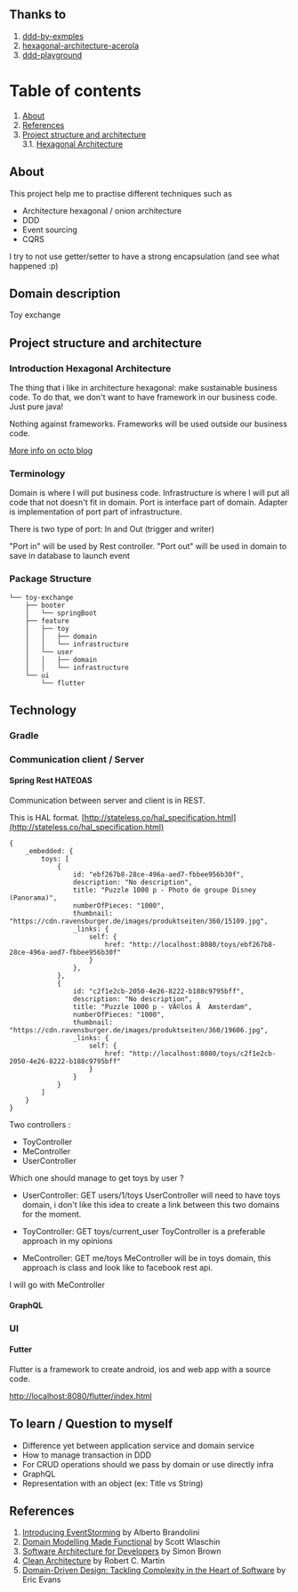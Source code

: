 ## Thanks to

1. [ddd-by-exmples](https://github.com/ddd-by-examples/library/)
2. [hexagonal-architecture-acerola](https://github.com/ivanpaulovich/hexagonal-architecture-acerola)
3. [ddd-playground](https://github.com/jorge07/ddd-playground/)

# Table of contents

1. [About](#about)
2. [References](#references)
3. [Project structure and architecture](#project-structure-and-architecture)  
   3.1. [Hexagonal Architecture](#hexagonal-architecture)

## About

This project help me to practise different techniques such as
- Architecture hexagonal / onion architecture
- DDD
- Event sourcing
- CQRS

I try to not use getter/setter to have a strong encapsulation (and see what happened :p)

## Domain description

Toy exchange

## Project structure and architecture
### Introduction Hexagonal Architecture
The thing that i like in architecture hexagonal: make sustainable business code.
To do that, we don't want to have framework in our business code.
Just pure java!

Nothing against frameworks. Frameworks will be used outside our business code.

[More info on octo blog](https://blog.octo.com/en/hexagonal-architecture-three-principles-and-an-implementation-example/)

### Terminology
Domain is where I will put business code.
Infrastructure is where I will put all code that not doesn't fit in domain.
Port is interface part of domain.
Adapter is implementation of port part of infrastructure.

There is two type of port: In and Out (trigger and writer)

"Port in" will be used by Rest controller.
"Port out" will be used in domain to save in database to launch event

### Package Structure

```
└── toy-exchange
    ├── booter
    │   └── springBoot
    ├── feature
    │   ├── toy
    │   │   ├── domain
    │   │   └── infrastructure
    │   └── user
    │   │   ├── domain
    │   │   └── infrastructure
    └── ui
        └── flutter
```

## Technology
### Gradle

### Communication client / Server
#### Spring Rest HATEOAS
Communication between server and client is in REST.

This is HAL format. [http://stateless.co/hal_specification.html](http://stateless.co/hal_specification.html)
```
{
    _embedded: {
        toys: [
            {
                id: "ebf267b8-28ce-496a-aed7-fbbee956b30f",
                description: "No description",
                title: "Puzzle 1000 p - Photo de groupe Disney (Panorama)",
                numberOfPieces: "1000",
                thumbnail: "https://cdn.ravensburger.de/images/produktseiten/360/15109.jpg",
                _links: {
                    self: {
                        href: "http://localhost:8080/toys/ebf267b8-28ce-496a-aed7-fbbee956b30f"
                    }
                },
            },
            {
                id: "c2f1e2cb-2050-4e26-8222-b188c9795bff",
                description: "No description",
                title: "Puzzle 1000 p - VÃ©los Ã  Amsterdam",
                numberOfPieces: "1000",
                thumbnail: "https://cdn.ravensburger.de/images/produktseiten/360/19606.jpg",
                _links: {
                    self: {
                        href: "http://localhost:8080/toys/c2f1e2cb-2050-4e26-8222-b188c9795bff"
                    }
                }
            }
        ]
    }
}
```

Two controllers :
- ToyController
- MeController
- UserController

Which one should manage to get toys by user ?
- UserController: GET users/1/toys
UserController will need to have toys domain, i don't like this idea to create a link
between this two domains for the moment.

- ToyController: GET toys/current_user
ToyController is a preferable approach in my opinions

- MeController: GET me/toys
MeController will be in toys domain, this approach is class and look like to facebook
rest api.

I will go with MeController


#### GraphQL

### UI
#### Futter

Flutter is a framework to create android, ios and web app
with a source code.

[http://localhost:8080/flutter/index.html](http://localhost:8080/flutter/index.html)

## To learn / Question to myself

- Difference yet between application service and domain service
- How to manage transaction in DDD
- For CRUD operations should we pass by domain or use directly infra
- GraphQL
- Representation with an object (ex: Title vs String)

## References

1. [Introducing EventStorming](https://leanpub.com/introducing_eventstorming) by Alberto Brandolini
2. [Domain Modelling Made Functional](https://pragprog.com/book/swdddf/domain-modeling-made-functional) by Scott Wlaschin
3. [Software Architecture for Developers](https://softwarearchitecturefordevelopers.com) by Simon Brown
4. [Clean Architecture](https://www.amazon.com/Clean-Architecture-Craftsmans-Software-Structure/dp/0134494164) by Robert C. Martin
5. [Domain-Driven Design: Tackling Complexity in the Heart of Software](https://www.amazon.com/Domain-Driven-Design-Tackling-Complexity-Software/dp/0321125215) by Eric Evans
